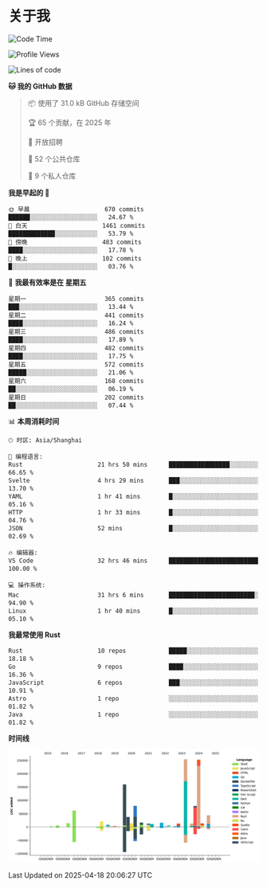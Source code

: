 # 关于我

<!--START_SECTION:waka-->
![Code Time](http://img.shields.io/badge/Code%20Time-3%2C690%20hrs%204%20mins-blue)

![Profile Views](http://img.shields.io/badge/%E4%B8%AA%E4%BA%BA%E8%B5%84%E6%96%99%E8%A7%82%E7%9C%8B%E6%AC%A1%E6%95%B0-0-blue)

![Lines of code](https://img.shields.io/badge/%E4%BB%8E%E3%80%8CHello%20World%E3%80%8D%E8%B5%B7%E6%88%91%E5%B7%B2%E7%BB%8F%E5%86%99%E4%BA%86-1.1%20million%20%E8%A1%8C%E4%BB%A3%E7%A0%81-blue)

**🐱 我的 GitHub 数据** 

> 📦  使用了 31.0 kB GitHub 存储空间 
 > 
> 🏆 65 个贡献，在 2025 年
 > 
> 💼 开放招聘
 > 
> 📜 52 个公共仓库 
 > 
> 🔑 9 个私人仓库 
 > 
**我是早起的 🐤** 

```text
🌞 早晨                     670 commits         ██████░░░░░░░░░░░░░░░░░░░   24.67 % 
🌆 白天                     1461 commits        █████████████░░░░░░░░░░░░   53.79 % 
🌃 傍晚                     483 commits         ████░░░░░░░░░░░░░░░░░░░░░   17.78 % 
🌙 晚上                     102 commits         █░░░░░░░░░░░░░░░░░░░░░░░░   03.76 % 
```
📅 **我最有效率是在 星期五** 

```text
星期一                      365 commits         ███░░░░░░░░░░░░░░░░░░░░░░   13.44 % 
星期二                      441 commits         ████░░░░░░░░░░░░░░░░░░░░░   16.24 % 
星期三                      486 commits         ████░░░░░░░░░░░░░░░░░░░░░   17.89 % 
星期四                      482 commits         ████░░░░░░░░░░░░░░░░░░░░░   17.75 % 
星期五                      572 commits         █████░░░░░░░░░░░░░░░░░░░░   21.06 % 
星期六                      168 commits         ██░░░░░░░░░░░░░░░░░░░░░░░   06.19 % 
星期日                      202 commits         ██░░░░░░░░░░░░░░░░░░░░░░░   07.44 % 
```


📊 **本周消耗时间** 

```text
🕑︎ 时区: Asia/Shanghai

💬 编程语言: 
Rust                     21 hrs 50 mins      █████████████████░░░░░░░░   66.65 % 
Svelte                   4 hrs 29 mins       ███░░░░░░░░░░░░░░░░░░░░░░   13.70 % 
YAML                     1 hr 41 mins        █░░░░░░░░░░░░░░░░░░░░░░░░   05.16 % 
HTTP                     1 hr 33 mins        █░░░░░░░░░░░░░░░░░░░░░░░░   04.76 % 
JSON                     52 mins             █░░░░░░░░░░░░░░░░░░░░░░░░   02.69 % 

🔥 编辑器: 
VS Code                  32 hrs 46 mins      █████████████████████████   100.00 % 

💻 操作系统: 
Mac                      31 hrs 6 mins       ████████████████████████░   94.90 % 
Linux                    1 hr 40 mins        █░░░░░░░░░░░░░░░░░░░░░░░░   05.10 % 
```

**我最常使用 Rust** 

```text
Rust                     10 repos            █████░░░░░░░░░░░░░░░░░░░░   18.18 % 
Go                       9 repos             ████░░░░░░░░░░░░░░░░░░░░░   16.36 % 
JavaScript               6 repos             ███░░░░░░░░░░░░░░░░░░░░░░   10.91 % 
Astro                    1 repo              ░░░░░░░░░░░░░░░░░░░░░░░░░   01.82 % 
Java                     1 repo              ░░░░░░░░░░░░░░░░░░░░░░░░░   01.82 % 
```



**时间线**

![Lines of Code chart](https://raw.githubusercontent.com/catusax/catusax/master/assets/bar_graph.png)


 Last Updated on 2025-04-18 20:06:27 UTC
<!--END_SECTION:waka-->

